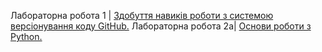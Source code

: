 Лабораторна робота 1 | [Здобуття навиків роботи з системою версіонування коду GitHub.](https://github.com/Dmytro14/DmytroMarchuk/blob/main/Lab_1/README.md)
Лабораторна робота 2a| [Основи роботи з Python.](https://github.com/Dmytro14/DmytroMarchuk/tree/main/Lab_2a)
